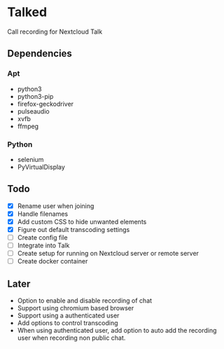 # Talked

Call recording for Nextcloud Talk

## Dependencies

### Apt

* python3
* python3-pip
* firefox-geckodriver
* pulseaudio
* xvfb
* ffmpeg

### Python

* selenium
* PyVirtualDisplay

## Todo

- [x] Rename user when joining
- [x] Handle filenames
- [x] Add custom CSS to hide unwanted elements
- [x] Figure out default transcoding settings
- [ ] Create config file
- [ ] Integrate into Talk
- [ ] Create setup for running on Nextcloud server or remote server
- [ ] Create docker container

## Later
* Option to enable and disable recording of chat
* Support using chromium based browser
* Support using a authenticated user
* Add options to control transcoding
* When using authenticated user, add option to auto add the recording user when recording non public chat.

